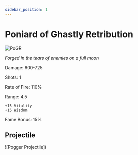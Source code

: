 ```yaml
---
sidebar_position: 1
---
```


# Poniard of Ghastly Retribution

![PoGR](https://vwiki.valorserver.com/api/item/picture/poniard%20of%20ghastly%20retribution)

<i>Forged in the tears of enemies on a full moon</i>

Damage: 600-725

Shots: 1

Rate of Fire: 110%

Range: 4.5

    +15 Vitality
    +15 Wisdom
    
Fame Bonus: 15%

## Projectile

![Pogger Projectile](

